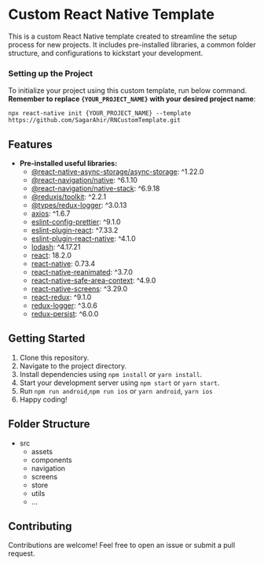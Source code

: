 # Custom React Native Template

This is a custom React Native template created to streamline the setup process for new projects. It includes pre-installed libraries, a common folder structure, and configurations to kickstart your development.

### Setting up the Project

To initialize your project using this custom template, run below command. **Remember to replace `{YOUR_PROJECT_NAME}` with your desired project name**:
```
npx react-native init {YOUR_PROJECT_NAME} --template https://github.com/SagarAhir/RNCustomTemplate.git
```
## Features

- **Pre-installed useful libraries:**
  - [@react-native-async-storage/async-storage](https://github.com/react-native-async-storage/async-storage): ^1.22.0
  - [@react-navigation/native](https://github.com/react-navigation/native): ^6.1.10
  - [@react-navigation/native-stack](https://github.com/react-navigation/native-stack): ^6.9.18
  - [@reduxjs/toolkit](https://github.com/reduxjs/toolkit): ^2.2.1
  - [@types/redux-logger](https://github.com/DefinitelyTyped/DefinitelyTyped/tree/master/types/redux-logger): ^3.0.13
  - [axios](https://github.com/axios/axios): ^1.6.7
  - [eslint-config-prettier](https://github.com/prettier/eslint-config-prettier): ^9.1.0
  - [eslint-plugin-react](https://github.com/yannickcr/eslint-plugin-react): ^7.33.2
  - [eslint-plugin-react-native](https://github.com/Intellicode/eslint-plugin-react-native): ^4.1.0
  - [lodash](https://github.com/lodash/lodash): ^4.17.21
  - [react](https://github.com/facebook/react): 18.2.0
  - [react-native](https://github.com/facebook/react-native): 0.73.4
  - [react-native-reanimated](https://github.com/software-mansion/react-native-reanimated): ^3.7.0
  - [react-native-safe-area-context](https://github.com/th3rdwave/react-native-safe-area-context): ^4.9.0
  - [react-native-screens](https://github.com/software-mansion/react-native-screens): ^3.29.0
  - [react-redux](https://github.com/reduxjs/react-redux): ^9.1.0
  - [redux-logger](https://github.com/LogRocket/redux-logger): ^3.0.6
  - [redux-persist](https://github.com/rt2zz/redux-persist): ^6.0.0

## Getting Started

1. Clone this repository.
2. Navigate to the project directory.
3. Install dependencies using `npm install` or `yarn install`.
4. Start your development server using `npm start` or `yarn start`.
5. Run `npm run android`,`npm run ios` or `yarn android`, `yarn ios`
6. Happy coding!

## Folder Structure

+ src
  - assets
  - components
  - navigation
  - screens
  - store
  - utils
  - ...

## Contributing

Contributions are welcome! Feel free to open an issue or submit a pull request.
